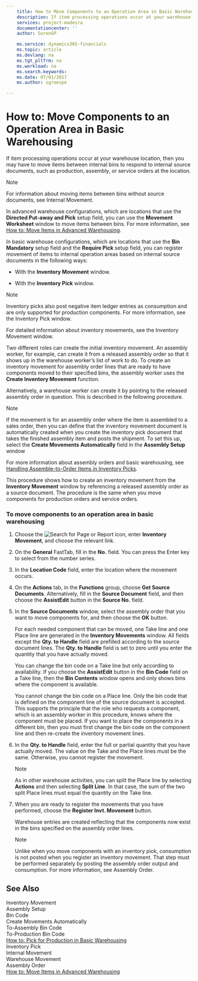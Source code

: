```yaml
---
    title: How to Move Components to an Operation Area in Basic Warehousing | Microsoft Docs
    description: If item processing operations occur at your warehouse location, then you may have to move items between internal bins to respond to internal source documents, such as production, assembly, or service orders at the location.
    services: project-madeira
    documentationcenter: ''
    author: SorenGP

    ms.service: dynamics365-financials
    ms.topic: article
    ms.devlang: na
    ms.tgt_pltfrm: na
    ms.workload: na
    ms.search.keywords:
    ms.date: 07/01/2017
    ms.author: sgroespe

---
```

# How to: Move Components to an Operation Area in Basic Warehousing
If item processing operations occur at your warehouse location, then you may have to move items between internal bins to respond to internal source documents, such as production, assembly, or service orders at the location.  
  
> [!NOTE]  
>  For information about moving items between bins without source documents, see Internal Movement.  
  
 In advanced warehouse configurations, which are locations that use the **Directed Put-away and Pick** setup field, you can use the **Movement Worksheet** window to move items between bins. For more information, see [How to: Move Items in Advanced Warehousing](../how-to-move-items-in-advanced-warehousing.md).  
  
 In basic warehouse configurations, which are locations that use the **Bin Mandatory** setup field and the **Require Pick** setup field, you can register movement of items to internal operation areas based on internal source documents in the following ways:  
  
-   With the **Inventory Movement** window.  
  
-   With the **Inventory Pick** window.  
  
> [!NOTE]  
>  Inventory picks also post negative item ledger entries as consumption and are only supported for production components. For more information, see the Inventory Pick window.  
  
 For detailed information about inventory movements, see the Inventory Movement window.  
  
 Two different roles can create the initial inventory movement. An assembly worker, for example, can create it from a released assembly order so that it shows up in the warehouse worker’s list of work to do. To create an inventory movement for assembly order lines that are ready to have components moved to their specified bins, the assembly worker uses the **Create Inventory Movement** function.  
  
 Alternatively, a warehouse worker can create it by pointing to the released assembly order in question. This is described in the following procedure.  
  
> [!NOTE]  
>  If the movement is for an assembly order where the item is assembled to a sales order, then you can define that the inventory movement document is automatically created when you create the inventory pick document that takes the finished assembly item and posts the shipment. To set this up, select the **Create Movements Automatically** field in the **Assembly Setup** window  
>   
>  For more information about assembly orders and basic warehousing, see [Handling Assemble-to-Order Items in Inventory Picks](../Topic/($%20N_7377%20Inventory%20Pick%20$).md#BKMK_HandlingAssembletoOrderItemsinInventoryPicks).  
  
 This procedure shows how to create an inventory movement from the **Inventory Movement** window by referencing a released assembly order as a source document. The procedure is the same when you move components for production orders and service orders.  
  
### To move components to an operation area in basic warehousing  
  
1.  Choose the ![Search for Page or Report](media/ui-search/search_small.png "Search for Page or Report icon") icon, enter **Inventory Movement**, and choose the relevant link.  
  
2.  On the **General** FastTab, fill in the **No.** field. You can press the Enter key  to select from the number series.  
  
3.  In the **Location Code** field, enter the location where the movement occurs.  
  
4.  On the **Actions** tab, in the **Functions** group, choose **Get Source Documents**. Alternatively, fill in the **Source Document** field, and then choose the **AssistEdit** button in the **Source No.** field.  
  
5.  In the **Source Documents** window, select the assembly order that you want to move components for, and then choose the **OK** button.  
  
     For each needed component that can be moved, one Take line and one Place line are generated in the **Inventory Movements** window. All fields except the **Qty. to Handle** field are prefilled according to the source document lines. The **Qty. to Handle** field is set to zero until you enter the quantity that you have actually moved.  
  
     You can change the bin code on a Take line but only according to availability. If you choose the **AssistEdit** button in the **Bin Code** field on a Take line, then the **Bin Contents** window opens and only shows bins where the component is available.  
  
     You cannot change the bin code on a Place line. Only the bin code that is defined on the component line of the source document is accepted. This supports the principle that the role who requests a component, which is an assembly worker in this procedure, knows where the component must be placed. If you want to place the components in a different bin, then you must first change the bin code on the component line and then re-create the inventory movement lines.  
  
6.  In the **Qty. to Handle** field, enter the full or partial quantity that you have actually moved. The value on the Take and the Place lines must be the same. Otherwise, you cannot register the movement.  
  
    > [!NOTE]  
    >  As in other warehouse activities, you can split the Place line by selecting **Actions** and then selecting **Split Line**. In that case, the sum of the two split Place lines must equal the quantity on the Take line.  
  
7.  When you are ready to register the movements that you have performed, choose the **Register Invt. Movement** button.  
  
     Warehouse entries are created reflecting that the components now exist in the bins specified on the assembly order lines.  
  
    > [!NOTE]  
    >  Unlike when you move components with an inventory pick, consumption is not posted when you register an inventory movement. That step must be performed separately by posting the assembly order output and consumption. For more information, see Assembly Order.  
  
## See Also  
 Inventory Movement   
 Assembly Setup   
 Bin Code   
 Create Movements Automatically   
 To-Assembly Bin Code   
 To-Production Bin Code   
 [How to: Pick for Production in Basic Warehousing](../how-to-pick-for-production-in-basic-warehousing.md)   
 Inventory Pick   
 Internal Movement   
 Warehouse Movement   
 Assembly Order   
 [How to: Move Items in Advanced Warehousing](../how-to-move-items-in-advanced-warehousing.md)